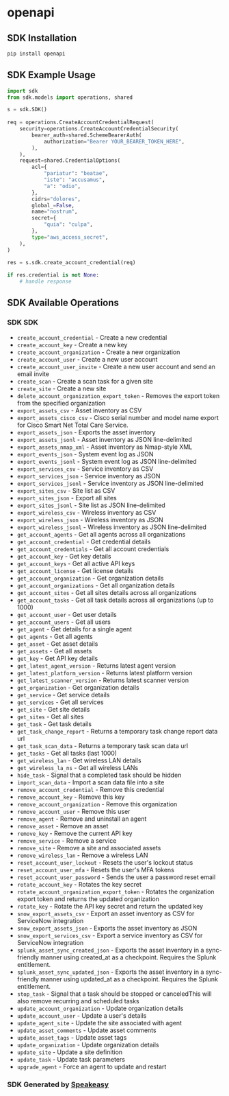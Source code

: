 # openapi

<!-- Start SDK Installation -->
## SDK Installation

```bash
pip install openapi
```
<!-- End SDK Installation -->

<!-- Start SDK Example Usage -->
## SDK Example Usage

```python
import sdk
from sdk.models import operations, shared

s = sdk.SDK()
    
req = operations.CreateAccountCredentialRequest(
    security=operations.CreateAccountCredentialSecurity(
        bearer_auth=shared.SchemeBearerAuth(
            authorization="Bearer YOUR_BEARER_TOKEN_HERE",
        ),
    ),
    request=shared.CredentialOptions(
        acl={
            "pariatur": "beatae",
            "iste": "accusamus",
            "a": "odio",
        },
        cidrs="dolores",
        global_=False,
        name="nostrum",
        secret={
            "quia": "culpa",
        },
        type="aws_access_secret",
    ),
)
    
res = s.sdk.create_account_credential(req)

if res.credential is not None:
    # handle response
```
<!-- End SDK Example Usage -->

<!-- Start SDK Available Operations -->
## SDK Available Operations

### SDK SDK

* `create_account_credential` - Create a new credential
* `create_account_key` - Create a new key
* `create_account_organization` - Create a new organization
* `create_account_user` - Create a new user account
* `create_account_user_invite` - Create a new user account and send an email invite
* `create_scan` - Create a scan task for a given site
* `create_site` - Create a new site
* `delete_account_organization_export_token` - Removes the export token from the specified organization
* `export_assets_csv` - Asset inventory as CSV
* `export_assets_cisco_csv` - Cisco serial number and model name export for Cisco Smart Net Total Care Service.
* `export_assets_json` - Exports the asset inventory
* `export_assets_jsonl` - Asset inventory as JSON line-delimited
* `export_assets_nmap_xml` - Asset inventory as Nmap-style XML
* `export_events_json` - System event log as JSON
* `export_events_jsonl` - System event log as JSON line-delimited
* `export_services_csv` - Service inventory as CSV
* `export_services_json` - Service inventory as JSON
* `export_services_jsonl` - Service inventory as JSON line-delimited
* `export_sites_csv` - Site list as CSV
* `export_sites_json` - Export all sites
* `export_sites_jsonl` - Site list as JSON line-delimited
* `export_wireless_csv` - Wireless inventory as CSV
* `export_wireless_json` - Wireless inventory as JSON
* `export_wireless_jsonl` - Wireless inventory as JSON line-delimited
* `get_account_agents` - Get all agents across all organizations
* `get_account_credential` - Get credential details
* `get_account_credentials` - Get all account credentials
* `get_account_key` - Get key details
* `get_account_keys` - Get all active API keys
* `get_account_license` - Get license details
* `get_account_organization` - Get organization details
* `get_account_organizations` - Get all organization details
* `get_account_sites` - Get all sites details across all organizations
* `get_account_tasks` - Get all task details across all organizations (up to 1000)
* `get_account_user` - Get user details
* `get_account_users` - Get all users
* `get_agent` - Get details for a single agent
* `get_agents` - Get all agents
* `get_asset` - Get asset details
* `get_assets` - Get all assets
* `get_key` - Get API key details
* `get_latest_agent_version` - Returns latest agent version
* `get_latest_platform_version` - Returns latest platform version
* `get_latest_scanner_version` - Returns latest scanner version
* `get_organization` - Get organization details
* `get_service` - Get service details
* `get_services` - Get all services
* `get_site` - Get site details
* `get_sites` - Get all sites
* `get_task` - Get task details
* `get_task_change_report` - Returns a temporary task change report data url
* `get_task_scan_data` - Returns a temporary task scan data url
* `get_tasks` - Get all tasks (last 1000)
* `get_wireless_lan` - Get wireless LAN details
* `get_wireless_la_ns` - Get all wireless LANs
* `hide_task` - Signal that a completed task should be hidden
* `import_scan_data` - Import a scan data file into a site
* `remove_account_credential` - Remove this credential
* `remove_account_key` - Remove this key
* `remove_account_organization` - Remove this organization
* `remove_account_user` - Remove this user
* `remove_agent` - Remove and uninstall an agent
* `remove_asset` - Remove an asset
* `remove_key` - Remove the current API key
* `remove_service` - Remove a service
* `remove_site` - Remove a site and associated assets
* `remove_wireless_lan` - Remove a wireless LAN
* `reset_account_user_lockout` - Resets the user's lockout status
* `reset_account_user_mfa` - Resets the user's MFA tokens
* `reset_account_user_password` - Sends the user a password reset email
* `rotate_account_key` - Rotates the key secret
* `rotate_account_organization_export_token` - Rotates the organization export token and returns the updated organization
* `rotate_key` - Rotate the API key secret and return the updated key
* `snow_export_assets_csv` - Export an asset inventory as CSV for ServiceNow integration
* `snow_export_assets_json` - Exports the asset inventory as JSON
* `snow_export_services_csv` - Export a service inventory as CSV for ServiceNow integration
* `splunk_asset_sync_created_json` - Exports the asset inventory in a sync-friendly manner using created_at as a checkpoint. Requires the Splunk entitlement.
* `splunk_asset_sync_updated_json` - Exports the asset inventory in a sync-friendly manner using updated_at as a checkpoint. Requires the Splunk entitlement.
* `stop_task` - Signal that a task should be stopped or canceledThis will also remove recurring and scheduled tasks
* `update_account_organization` - Update organization details
* `update_account_user` - Update a user's details
* `update_agent_site` - Update the site associated with agent
* `update_asset_comments` - Update asset comments
* `update_asset_tags` - Update asset tags
* `update_organization` - Update organization details
* `update_site` - Update a site definition
* `update_task` - Update task parameters
* `upgrade_agent` - Force an agent to update and restart

<!-- End SDK Available Operations -->

### SDK Generated by [Speakeasy](https://docs.speakeasyapi.dev/docs/using-speakeasy/client-sdks)
